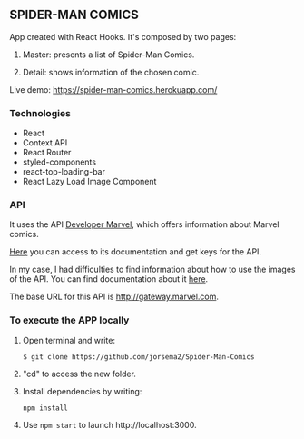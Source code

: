 ## SPIDER-MAN COMICS

App created with React Hooks. It's composed by two pages:

1. Master: presents a list of Spider-Man Comics.

2. Detail: shows information of the chosen comic.

Live demo: https://spider-man-comics.herokuapp.com/

### Technologies

- React
- Context API
- React Router
- styled-components
- react-top-loading-bar
- React Lazy Load Image Component

### API

It uses the API [Developer Marvel](https://developer.marvel.com/), which offers information about Marvel comics.

[Here](http://developer.marvel.com) you can access to its documentation and get keys for the API.

In my case, I had difficulties to find information about how to use the images of the API. You can find documentation about it [here](https://developer.marvel.com/documentation/images).

The base URL for this API is http://gateway.marvel.com.

### To execute the APP locally

1. Open terminal and write: 

    `$ git clone https://github.com/jorsema2/Spider-Man-Comics`

2. "cd" to access the new folder.

3. Install dependencies by writing: 

    `npm install`

4. Use `npm start` to launch http://localhost:3000.

